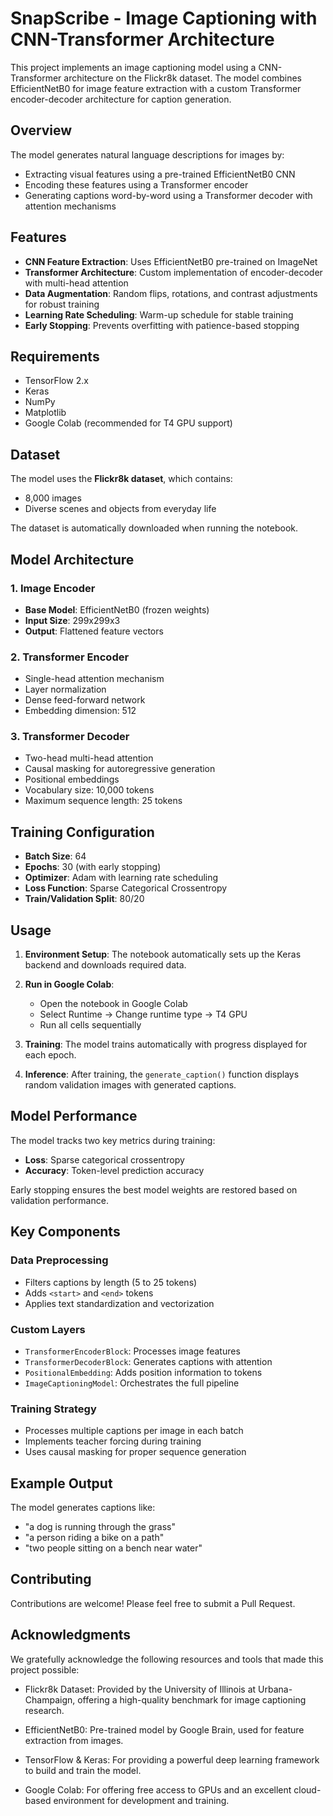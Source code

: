 # SnapScribe - Image Captioning with CNN-Transformer Architecture

This project implements an image captioning model using a CNN-Transformer architecture on the Flickr8k dataset. The model combines EfficientNetB0 for image feature extraction with a custom Transformer encoder-decoder architecture for caption generation.

## Overview

The model generates natural language descriptions for images by:
- Extracting visual features using a pre-trained EfficientNetB0 CNN
- Encoding these features using a Transformer encoder
- Generating captions word-by-word using a Transformer decoder with attention mechanisms

## Features

- **CNN Feature Extraction**: Uses EfficientNetB0 pre-trained on ImageNet
- **Transformer Architecture**: Custom implementation of encoder-decoder with multi-head attention
- **Data Augmentation**: Random flips, rotations, and contrast adjustments for robust training
- **Learning Rate Scheduling**: Warm-up schedule for stable training
- **Early Stopping**: Prevents overfitting with patience-based stopping

## Requirements

- TensorFlow 2.x
- Keras
- NumPy
- Matplotlib
- Google Colab (recommended for T4 GPU support)

## Dataset

The model uses the **Flickr8k dataset**, which contains:
- 8,000 images
- Diverse scenes and objects from everyday life

The dataset is automatically downloaded when running the notebook.

## Model Architecture

### 1. Image Encoder
- **Base Model**: EfficientNetB0 (frozen weights)
- **Input Size**: 299x299x3
- **Output**: Flattened feature vectors

### 2. Transformer Encoder
- Single-head attention mechanism
- Layer normalization
- Dense feed-forward network
- Embedding dimension: 512

### 3. Transformer Decoder
- Two-head multi-head attention
- Causal masking for autoregressive generation
- Positional embeddings
- Vocabulary size: 10,000 tokens
- Maximum sequence length: 25 tokens

## Training Configuration

- **Batch Size**: 64
- **Epochs**: 30 (with early stopping)
- **Optimizer**: Adam with learning rate scheduling
- **Loss Function**: Sparse Categorical Crossentropy
- **Train/Validation Split**: 80/20

## Usage

1. **Environment Setup**: The notebook automatically sets up the Keras backend and downloads required data.

2. **Run in Google Colab**: 
   - Open the notebook in Google Colab
   - Select Runtime → Change runtime type → T4 GPU
   - Run all cells sequentially

3. **Training**: The model trains automatically with progress displayed for each epoch.

4. **Inference**: After training, the `generate_caption()` function displays random validation images with generated captions.

## Model Performance

The model tracks two key metrics during training:
- **Loss**: Sparse categorical crossentropy
- **Accuracy**: Token-level prediction accuracy

Early stopping ensures the best model weights are restored based on validation performance.

## Key Components

### Data Preprocessing
- Filters captions by length (5 to 25 tokens)
- Adds `<start>` and `<end>` tokens
- Applies text standardization and vectorization

### Custom Layers
- `TransformerEncoderBlock`: Processes image features
- `TransformerDecoderBlock`: Generates captions with attention
- `PositionalEmbedding`: Adds position information to tokens
- `ImageCaptioningModel`: Orchestrates the full pipeline

### Training Strategy
- Processes multiple captions per image in each batch
- Implements teacher forcing during training
- Uses causal masking for proper sequence generation

## Example Output

The model generates captions like:
- "a dog is running through the grass"
- "a person riding a bike on a path"
- "two people sitting on a bench near water"

## Contributing
Contributions are welcome! Please feel free to submit a Pull Request.

## Acknowledgments

We gratefully acknowledge the following resources and tools that made this project possible:

- Flickr8k Dataset: Provided by the University of Illinois at Urbana-Champaign, offering a high-quality benchmark for image captioning research.

- EfficientNetB0: Pre-trained model by Google Brain, used for feature extraction from images.

- TensorFlow & Keras: For providing a powerful deep learning framework to build and train the model.

- Google Colab: For offering free access to GPUs and an excellent cloud-based environment for development and training.

